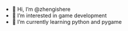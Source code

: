 - 👋 Hi, I’m @zhengishere
- 👀 I’m interested in game development
- 🌱 I’m currently learning python and pygame

<!---
zhengisnothere/zhengisnothere is a ✨ special ✨ repository because its `README.md` (this file) appears on your GitHub profile.
You can click the Preview link to take a look at your changes.
--->

